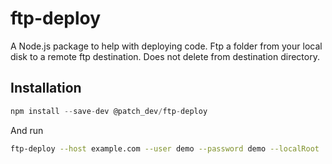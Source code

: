 # ftp-deploy

A Node.js package to help with deploying code. Ftp a folder from your local disk to a remote ftp destination. Does not delete from destination directory.

## Installation

```js
npm install --save-dev @patch_dev/ftp-deploy
```

And run

```bash
ftp-deploy --host example.com --user demo --password demo --localRoot ./dist/ --remoteRoot /web
```